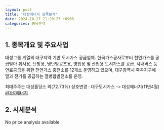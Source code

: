 ```yaml
---
layout: post
title: '대성에너지 종목분석'
date: 2024-10-27 21:20:23 +0900
categories: 종목분석
---
```


## 1. 종목개요 및 주요사업

대성그룹 계열의 대구지역 기반 도시가스 공급업체. 한국가스공사로부터 천연가스를 공급받아 취사용, 난방용, 냉난방공조용, 영업용 및 산업용 도시가스를 공급. 시내버스 등 연료공급을 위한 천연가스 충전소를 12개소 운영하고 있으며, 대구광역시 죽곡지구에 열과 전기를 공급하는 열병합발전소를 운영.

최대주주는 대성홀딩스 외(72.73%) 상호변경 : 대구도시가스 -> 대성에너지(11년4월)
[#대성에너지](#)

## 2. 시세분석

No price analysis available
